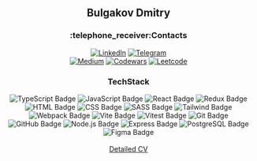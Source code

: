 <h2 align="center">Bulgakov Dmitry</h2>
<div align="center">
  <h3 align="center">:telephone_receiver:Contacts</h3>
  <a href="https://www.linkedin.com/in/mitrich/">
    <img src="https://img.shields.io/badge/LinkedIn-333?style=for-the-badge&logo=linkedin&logoColor=white" alt="LinkedIn"/></a>
  <a href="https://t.me/fubachu">
    <img src="https://img.shields.io/badge/Telegram-333?style=for-the-badge&logo=telegram&logoColor=white" alt="Telegram"/></a>
</div>

<div align="center">
  <a href="https://mitrich.medium.com/">
    <img src="https://img.shields.io/badge/Medium-333?style=for-the-badge&logo=medium&logoColor=white" alt="Medium"/></a>
  <a href="https://www.codewars.com/users/ffriday">
    <img src="https://img.shields.io/badge/Codewars-333?style=for-the-badge&logo=codewars&logoColor=white" alt="Codewars"/></a>
  <a href="https://leetcode.com/ffriday/">
    <img src="https://img.shields.io/badge/Leetcode-333?style=for-the-badge&logo=leetcode&logoColor=white" alt="Leetcode"/></a>
</div>

<div align="center">
  <h3 align="center">TechStack</h3>
  <img src="https://img.shields.io/badge/TypeScript-333?style=for-the-badge&logo=TypeScript" alt="TypeScript Badge"/>
  <img src="https://img.shields.io/badge/JavaScript-333?style=for-the-badge&logo=JavaScript" alt="JavaScript Badge"/>
  <img src="https://img.shields.io/badge/React-333?style=for-the-badge&logo=React" alt="React Badge"/>
  <img src="https://img.shields.io/badge/Redux-333?style=for-the-badge&logo=Redux&logoColor=white" alt="Redux Badge"/>
  <img src="https://img.shields.io/badge/HTML-333?style=for-the-badge&logo=HTML5" alt="HTML Badge"/>
  <img src="https://img.shields.io/badge/CSS-333?style=for-the-badge&logo=CSS3" alt="CSS Badge"/>
  <img src="https://img.shields.io/badge/SASS-333?style=for-the-badge&logo=SASS" alt="SASS Badge"/>
  <img src="https://img.shields.io/badge/tailwindcss-333?style=for-the-badge&logo=tailwind-css" alt="Tailwind Badge"/>
  <img src="https://img.shields.io/badge/Webpack-333?style=for-the-badge&logo=Webpack" alt="Webpack Badge"/>
  <img src="https://img.shields.io/badge/vite-333?style=for-the-badge&logo=vite" alt="Vite Badge"/>
  <img src="https://img.shields.io/badge/vitest-333?style=for-the-badge&logo=vitest" alt="Vitest Badge"/>
  <img src="https://img.shields.io/badge/Git-333?style=for-the-badge&logo=Git" alt="Git Badge"/>
  <img src="https://img.shields.io/badge/GitHub-333?style=for-the-badge&logo=GitHub" alt="GitHub Badge"/>
  <img src="https://img.shields.io/badge/Node.js-333?style=for-the-badge&logo=nodedotjs" alt="Node.js Badge"/>
  <img src="https://img.shields.io/badge/Express-333?style=for-the-badge&logo=express" alt="Express Badge"/>
  <img src="https://img.shields.io/badge/PostgreSQL-333?style=for-the-badge&logo=postgresql" alt="PostgreSQL Badge"/>
  <img src="https://img.shields.io/badge/Figma-333?style=for-the-badge&logo=Figma" alt="Figma Badge"/>
</div> 

<br/>
<div align="center">
  <a href="https://ffriday.github.io/cv/">Detailed CV</a>
</div> 
